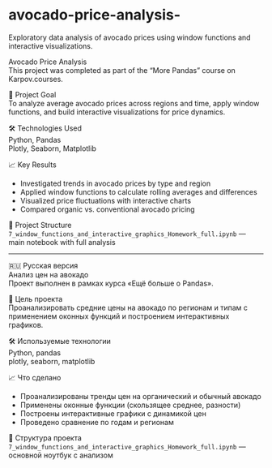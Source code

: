 # avocado-price-analysis-
Exploratory data analysis of avocado prices using window functions and interactive visualizations.

Avocado Price Analysis  
This project was completed as part of the “More Pandas” course on Karpov.courses.

📌 Project Goal  
To analyze average avocado prices across regions and time, apply window functions, and build interactive visualizations for price dynamics.

🛠 Technologies Used  
Python, Pandas  
Plotly, Seaborn, Matplotlib

📈 Key Results  
- Investigated trends in avocado prices by type and region  
- Applied window functions to calculate rolling averages and differences  
- Visualized price fluctuations with interactive charts  
- Compared organic vs. conventional avocado pricing

📂 Project Structure  
`7_window_functions_and_interactive_graphics_Homework_full.ipynb` — main notebook with full analysis

---

🇷🇺 Русская версия  
Анализ цен на авокадо  
Проект выполнен в рамках курса «Ещё больше о Pandas».

📌 Цель проекта  
Проанализировать средние цены на авокадо по регионам и типам с применением оконных функций и построением интерактивных графиков.

🛠 Используемые технологии  
Python, pandas  
plotly, seaborn, matplotlib

📈 Что сделано  
- Проанализированы тренды цен на органический и обычный авокадо  
- Применены оконные функции (скользящее среднее, разности)  
- Построены интерактивные графики с динамикой цен  
- Проведено сравнение по годам и регионам

📂 Структура проекта  
`7_window_functions_and_interactive_graphics_Homework_full.ipynb` — основной ноутбук с анализом
